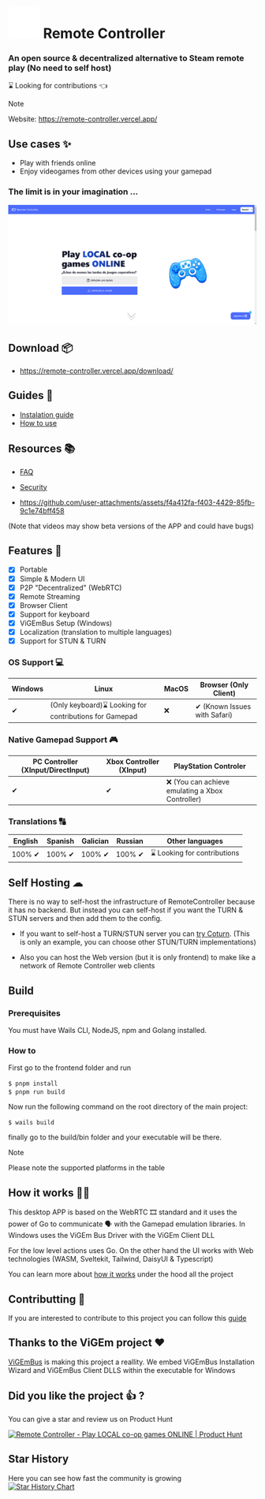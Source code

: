 # ![Gamepad](./frontend/src/lib/assets/gamepad.svg) Remote Controller
### An open source & decentralized alternative to Steam remote play (No need to self host)

⌛ Looking for contributions 👈

> [!Note]
> Website: 
> https://remote-controller.vercel.app/ 

## Use cases ✨

- Play with friends online
- Enjoy videogames from other devices using your gamepad
### The limit is in your imagination ... 

![Example Image from the Desktop APP](./assets/example.png)

## Download 📦

- https://remote-controller.vercel.app/download/

## Guides 📘

- [Instalation guide](https://remote-controller.vercel.app/info/guides/installation/)
- [How to use](https://remote-controller.vercel.app/info/guides/how-to-use/)

## Resources 📚

- [FAQ](https://remote-controller.vercel.app/info/resources/faq/)
- [Security](https://remote-controller.vercel.app/info/resources/security/)

- https://github.com/user-attachments/assets/f4a412fa-f403-4429-85fb-9c1e74bff458

(Note that videos may show beta versions of the APP and could have bugs)

## Features 🧩

- [x] Portable
- [x] Simple & Modern UI
- [x] P2P "Decentralized" (WebRTC)
- [x] Remote Streaming
- [x] Browser Client
- [x] Support for keyboard
- [x] ViGEmBus Setup (Windows)
- [x] Localization (translation to multiple languages)
- [x] Support for STUN & TURN

### OS Support 💻

| Windows 	| Linux 	| MacOS 	| Browser (Only Client) 	|
|---------	|-------	|-------	|---------	|
| ✔       	| (Only keyboard)⌛ Looking for contributions for Gamepad     	| ❌     	| ✔ (Known Issues with Safari)       	|

### Native Gamepad Support 🎮

| PC Controller (XInput/DirectInput) 	| Xbox Controller (XInput) 	| PlayStation Controler
|---------	|-------	|-------	|
| ✔       	| ✔     	| ❌ (You can achieve emulating a Xbox Controller)     	|

### Translations 🔠

| English 	| Spanish 	| Galician | Russian |Other languages |
|---------	|-------	|-------	| ------- | ------- |
| 100% ✔     	| 100% ✔      	| 100% ✔      	| 100% ✔ |⌛ Looking for contributions

## Self Hosting ☁

There is no way to self-host the infrastructure of RemoteController because it has no backend. But instead you can self-host if you want the TURN & STUN servers and then add them to the config.

- If you want to self-host a TURN/STUN server you can [try Coturn](https://github.com/coturn/coturn). (This is only an example, you can choose other STUN/TURN implementations)

- Also you can host the Web version (but it is only frontend) to make like a network of Remote Controller web clients

## Build

### Prerequisites

You must have Wails CLI, NodeJS, npm and Golang installed.

### How to

First go to the frontend folder and run

  `$ pnpm install`<br>
  `$ pnpm run build`

Now run the following command on the root directory of the main project:

  `$ wails build`

finally go to the build/bin folder and your executable will be there.

> [!Note]
> Please note the supported platforms in the table

## How it works 👷‍♂️

This desktop APP is based on the WebRTC 🎞 standard and it uses the power of Go to communicate 🗣 with the Gamepad emulation libraries.
In Windows uses the ViGEm Bus Driver with the ViGEm Client DLL

For the low level actions uses Go.
On the other hand the UI works with Web technologies (WASM, Sveltekit, Tailwind, DaisyUI & Typescript)

You can learn more about [how it works](./docs/README.md) under the hood all the project

## Contributting 🤝

If you are interested to contribute to this project you can follow this [guide](./CONTRIBUTING.md)

## Thanks to the ViGEm project ♥
[ViGEmBus](https://github.com/nefarius/ViGEmBus) is making this project a reallity. We embed ViGEmBus Installation Wizard and ViGEmBus Client DLLS within the executable for Windows

## Did you like the project 👍 ?
You can give a star and review us on Product Hunt

<a href="https://www.producthunt.com/products/remote-controller/reviews?utm_source=badge-product_review&utm_medium=badge&utm_souce=badge-remote&#0045;controller" target="_blank"><img src="https://api.producthunt.com/widgets/embed-image/v1/product_review.svg?product_id=565186&theme=light" alt="Remote&#0032;Controller - Play&#0032;LOCAL&#0032;co&#0045;op&#0032;games&#0032;ONLINE | Product Hunt" style="width: 250px; height: 54px;" width="250" height="54" /></a>

## Star History
Here you can see how fast the community is growing
<br/>
[![Star History Chart](https://api.star-history.com/svg?repos=PiterWeb/RemoteController&type=Timeline)](https://star-history.com/#PiterWeb/RemoteController&Timeline)
